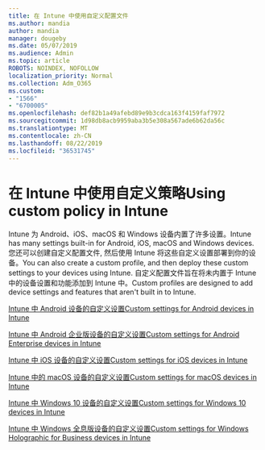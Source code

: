 ```yaml
---
title: 在 Intune 中使用自定义配置文件
ms.author: mandia
author: mandia
manager: dougeby
ms.date: 05/07/2019
ms.audience: Admin
ms.topic: article
ROBOTS: NOINDEX, NOFOLLOW
localization_priority: Normal
ms.collection: Adm_O365
ms.custom:
- "1566"
- "6700005"
ms.openlocfilehash: def82b1a49afebd89e9b3cdca163f4159faf7972
ms.sourcegitcommit: 1d98db8acb9959aba3b5e308a567ade6b62da56c
ms.translationtype: MT
ms.contentlocale: zh-CN
ms.lasthandoff: 08/22/2019
ms.locfileid: "36531745"
---
```

# <a name="using-custom-policy-in-intune"></a><span data-ttu-id="17ef7-102">在 Intune 中使用自定义策略</span><span class="sxs-lookup"><span data-stu-id="17ef7-102">Using custom policy in Intune</span></span>

<span data-ttu-id="17ef7-103">Intune 为 Android、iOS、macOS 和 Windows 设备内置了许多设置。</span><span class="sxs-lookup"><span data-stu-id="17ef7-103">Intune has many settings built-in for Android, iOS, macOS and Windows devices.</span></span> <span data-ttu-id="17ef7-104">您还可以创建自定义配置文件, 然后使用 Intune 将这些自定义设置部署到你的设备。</span><span class="sxs-lookup"><span data-stu-id="17ef7-104">You can also create a custom profile, and then deploy these custom settings to your devices using Intune.</span></span> <span data-ttu-id="17ef7-105">自定义配置文件旨在将未内置于 Intune 中的设备设置和功能添加到 Intune 中。</span><span class="sxs-lookup"><span data-stu-id="17ef7-105">Custom profiles are designed to add device settings and features that aren't built in to Intune.</span></span>

[<span data-ttu-id="17ef7-106">Intune 中 Android 设备的自定义设置</span><span class="sxs-lookup"><span data-stu-id="17ef7-106">Custom settings for Android devices in Intune</span></span>](https://docs.microsoft.com/intune/custom-settings-android)

[<span data-ttu-id="17ef7-107">Intune 中 Android 企业版设备的自定义设置</span><span class="sxs-lookup"><span data-stu-id="17ef7-107">Custom settings for Android Enterprise devices in Intune</span></span>](https://docs.microsoft.com/intune/custom-settings-android-for-work)

[<span data-ttu-id="17ef7-108">Intune 中 iOS 设备的自定义设置</span><span class="sxs-lookup"><span data-stu-id="17ef7-108">Custom settings for iOS devices in Intune</span></span>](https://docs.microsoft.com/intune/custom-settings-ios)

[<span data-ttu-id="17ef7-109">Intune 中的 macOS 设备的自定义设置</span><span class="sxs-lookup"><span data-stu-id="17ef7-109">Custom settings for macOS devices in Intune</span></span>](https://docs.microsoft.com/intune/custom-settings-macos)

[<span data-ttu-id="17ef7-110">Intune 中 Windows 10 设备的自定义设置</span><span class="sxs-lookup"><span data-stu-id="17ef7-110">Custom settings for Windows 10 devices in Intune</span></span>](https://docs.microsoft.com/intune/custom-settings-windows-10)

[<span data-ttu-id="17ef7-111">Intune 中 Windows 全息版设备的自定义设置</span><span class="sxs-lookup"><span data-stu-id="17ef7-111">Custom settings for Windows Holographic for Business devices in Intune</span></span>](https://docs.microsoft.com/intune/custom-settings-windows-holographic)